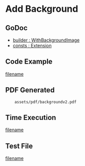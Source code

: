 # Add Background

## GoDoc
* [builder : WithBackgroundImage](https://pkg.go.dev/github.com/mechiko/maroto/v2/pkg/config#CfgBuilder.WithBackgroundImage)
* [consts : Extension](https://pkg.go.dev/github.com/mechiko/maroto/v2/pkg/consts/extension#Type)

## Code Example
[filename](../../assets/examples/background/v2/main.go  ':include :type=code')

## PDF Generated
```pdf
	assets/pdf/backgroundv2.pdf
```

## Time Execution
[filename](../../assets/text/backgroundv2.txt  ':include :type=code')

## Test File
[filename](https://raw.githubusercontent.com/johnfercher/maroto/master/test/maroto/examples/background.json  ':include :type=code')